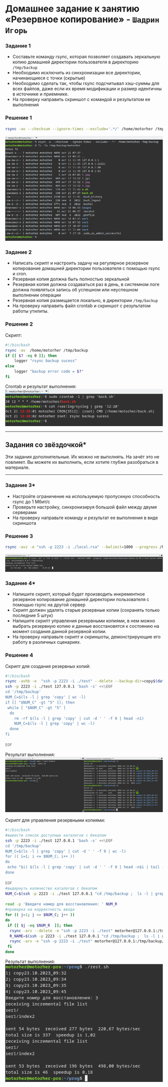 # Домашнее задание к занятию «Резервное копирование» - `Шадрин Игорь`
### Задание 1
- Составьте команду rsync, которая позволяет создавать зеркальную копию домашней директории пользователя в директорию `/tmp/backup`
- Необходимо исключить из синхронизации все директории, начинающиеся с точки (скрытые)
- Необходимо сделать так, чтобы rsync подсчитывал хэш-суммы для всех файлов, даже если их время модификации и размер идентичны в источнике и приемнике.
- На проверку направить скриншот с командой и результатом ее выполнения

### Решение 1
```bash
rsync -av --checksum --ignore-times --exclude='.*/' /home/motorher /tmp/backup
```
![Alt text](img/1.png)

### Задание 2
- Написать скрипт и настроить задачу на регулярное резервное копирование домашней директории пользователя с помощью rsync и cron.
- Резервная копия должна быть полностью зеркальной
- Резервная копия должна создаваться раз в день, в системном логе должна появляться запись об успешном или неуспешном выполнении операции
- Резервная копия размещается локально, в директории `/tmp/backup`
- На проверку направить файл crontab и скриншот с результатом работы утилиты.

### Решение 2
Скрипт:
```bash
#!/bin/bash
rsync -av  /home/motorher /tmp/backup
if [[ $? -eq 0 ]]; then
    logger "rsync backup sucess"
else
    logger "backup error code = $?"
fi
```
Crontab и результат выполнения:
![Alt text](2.png)

---

## Задания со звёздочкой*
Эти задания дополнительные. Их можно не выполнять. На зачёт это не повлияет. Вы можете их выполнить, если хотите глубже разобраться в материале.

---

### Задание 3*
- Настройте ограничение на используемую пропускную способность rsync до 1 Мбит/c
- Проверьте настройку, синхронизируя большой файл между двумя серверами
- На проверку направьте команду и результат ее выполнения в виде скриншота
  
### Решение 3
```bash
rsync -avz -e "ssh -p 2223 -i ./local.rsa" --bwlimit=1000 --progress /home/motorher/Downloads/ubuntu-22.04.3-live-server-amd64.iso  motorher@127.0.0.1:/tmp/backup

```
![Alt text](img/3.png)


### Задание 4*
- Напишите скрипт, который будет производить инкрементное резервное копирование домашней директории пользователя с помощью rsync на другой сервер
- Скрипт должен удалять старые резервные копии (сохранять только последние 5 штук)
- Напишите скрипт управления резервными копиями, в нем можно выбрать резервную копию и данные восстановятся к состоянию на момент создания данной резервной копии.
- На проверку направьте скрипт и скриншоты, демонстрирующие его работу в различных сценариях.

### Решение 4
Скрипт для создания резервных копий:
```bash
#!/bin/bash
rsync -avhb -e  "ssh -p 2223 -i ./test" --delete --backup-dir=copy$(date +%d.%m.%Y_%H:%M) /home/motorher/ser1  motorher@127.0.0.1:/tmp/backup/
ssh -p 2223 -i ./test 127.0.0.1 'bash -s' <<\EOF
cd '/tmp/backup'
NUM_C=$(ls -l | grep 'copy' | wc -l)
if [[ "$NUM_C" -gt "5" ]]; then
 while [ "$NUM_C" -gt "5" ]
  do
    rm -rf $(ls -l | grep 'copy' | cut -d ' ' -f 9 | head -n1)
    NUM_C=$(ls -l | grep 'copy' | wc -l)
  done
fi

EOF
```
Результат выполнения:
![Alt text](img/4.1.png)

Скрипт для управления резервными копиями:
```bash
#!/bin/bash
#вывести список доступных каталогов с бекапом
ssh -p 2223 -i ./test 127.0.0.1 'bash -s' <<\EOF
cd '/tmp/backup'
NUM_C=$(ls -l | grep 'copy' | cut -d ' ' -f 9 | wc -l)
for (( i=1; i <= $NUM_C; i++ ))
do
 echo "$i) $(ls -l | grep 'copy' | cut -d ' ' -f 9 | head -n$i | tail -n1  )"
done

EOF
#выдернуть количество каталогов с бекапом
NUM_C=$(ssh -p 2223 -i ./test 127.0.0.1 "cd /tmp/backup ;  ls -l | grep 'copy' | cut -d ' ' -f 9 | wc -l")

read -p 'Введите номер для восстановления: ' NUM_R
#проверка на корректность ввода
for (( j=1; j <= $NUM_C; j++ ))
do
 if [[ $j -eq $NUM_R  ]]; then
  rsync -arv --delete -e "ssh -p 2223 -i ./test" motorher@127.0.0.1:/tmp/backup/ser1 /home/motorher/
  R_NAME=$(ssh -p 2223 -i ./test 127.0.0.1 "cd /tmp/backup ;  ls -l | grep 'copy' | cut -d ' ' -f 9 | head -n$j | tail -n1")
  rsync -arv -e "ssh -p 2223 -i ./test" motorher@127.0.0.1:/tmp/backup/$R_NAME/ser1 /home/motorher/
 fi
done
```

Результат выполнения:
![Alt text](img/4.2.png)